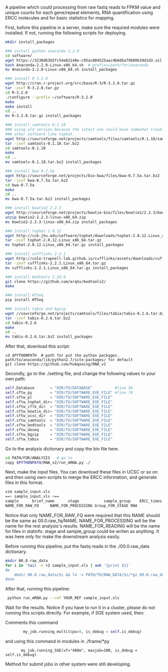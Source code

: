 A pipeline which could processing from raw fastq reads to FPKM value and unique counts for each gene/repeat elements, RNA quantification using ERCC molecules and for basic statistics for mapping.

First, before this pipeline in a server, make sure the required modules were installed. If not, running the following scripts for deploying.
```bash
mkdir install_packages

### install python anaconda 2.2.0
cd software/
wget https://3230d63b5fc54e62148e-c95ac804525aac4b6dba79b00b39d1d3.ssl.cf1.rackcdn.com/Anaconda-2.2.0-Linux-x86_64.sh
bash Anaconda-2.2.0-Linux-x86_64.sh  # prefix=/path/for/anaconda
mv Anaconda-2.2.0-Linux-x86_64.sh install_packages

### install R 3.2.0
wget http://cran.r-project.org/src/base/R-3/R-3.2.0.tar.gz
tar -zxvf R-3.2.0.tar.gz
cd R-3.2.0
./configure --prefix ~/software/R-3.2.0
make
make install
cd ..
mv R-3.2.0.tar.gz install_packages

### install samtools 0.1.18
### using old version because the latest one could have somewhat trouble with 
### other software like tophat.
wget http://sourceforge.net/projects/samtools/files/samtools/0.1.18/samtools-0.1.18.tar.bz2
tar -jxvf samtools-0.1.18.tar.bz2
cd samtools-0.1.18
make
cd ..
mv samtools-0.1.18.tar.bz2 install_packages

### install bwa 0.7.5a
wget http://sourceforge.net/projects/bio-bwa/files/bwa-0.7.5a.tar.bz2
tar -jxvf bwa-0.7.5a.tar.bz2
cd bwa-0.7.5a
make
cd ..
mv bwa-0.7.5a.tar.bz2 install_packages

### install bowtie2 2.2.3
wget http://sourceforge.net/projects/bowtie-bio/files/bowtie2/2.2.3/bowtie2-2.2.3-linux-x86_64.zip
unzip bowtie2-2.2.3-linux-x86_64.zip
mv bowtie2-2.2.3-linux-x86_64.zip install_packages

### install tophat 2.0.12
wget http://ccb.jhu.edu/software/tophat/downloads/tophat-2.0.12.Linux_x86_64.tar.gz
tar -zxvf tophat-2.0.12.Linux_x86_64.tar.gz
mv tophat-2.0.12.Linux_x86_64.tar.gz install_packages

### install cufflinks 2.2.1
wget http://cole-trapnell-lab.github.io/cufflinks/assets/downloads/cufflinks-2.2.1.Linux_x86_64.tar.gz
tar -zxvf cufflinks-2.2.1.Linux_x86_64.tar.gz
mv cufflinks-2.2.1.Linux_x86_64.tar.gz install_packages

### install bedtools 2.24.0
git clone https://github.com/arq5x/bedtools2/
make

### install HTSeq
pip install HTSeq

### install tabix and bgzip
wget //sourceforge.net/projects/samtools/files/tabix/tabix-0.2.6.tar.bz2
tar -jxvf tabix-0.2.6.tar.bz2
cd tabix-0.2.6
make
cd ..
mv tabix-0.2.6.tar.bz2 install_packages

```

After that, download this script:
```
cd $PYTHONPATH  # path for put the python packages. path/to/anaconda/lib/python2.7/site-packages/ for default
git clone https://github.com/hubqoaing/RNA_v2
```


Secondly, go to the ./setting file, and change the following values to your own path:
```python
self.Database       = "DIR/TO/DATABASE"          #line 56
self.sftw_py        = "DIR/TO/SOFTWARE_EXE_FILE" #line 78
self.sftw_pl        = "DIR/TO/SOFTWARE_EXE_FILE"
self.sftw_tophat_dir= "DIR/TO/SOFTWARE_EXE_FILE"
self.sftw_cflk_dir  = "DIR/TO/SOFTWARE_EXE_FILE"
self.sftw_bowtie_dir= "DIR/TO/SOFTWARE_EXE_FILE"
self.sftw_ucsc_dir  = "DIR/TO/SOFTWARE_EXE_FILE"
self.sftw_samtools  = "DIR/TO/SOFTWARE_EXE_FILE"
self.sftw_bedtools  = "DIR/TO/SOFTWARE_EXE_FILE"
self.sftw_deseq     = "DIR/TO/SOFTWARE_EXE_FILE"
self.sftw_bgzip     = "DIR/TO/SOFTWARE_EXE_FILE"
self.sftw_tabix     = "DIR/TO/SOFTWARE_EXE_FILE"

```

Go to the analysis dictionary and copy the bin file here.
``` bash
cd PATH/FOR/ANALYSIS   # go to 
copy $PYTHONPATH/RNA_v2/run_mRNA.py ./
```

Next, make the input files. You can download these files in UCSC or so on and then using own-scripts to merge the ERCC information, and generate files in this format.
``` bash
vim sample_input.xls
==> sample_input.xls <==
sample		brief_name		stage			sample_group    ERCC_times	RFP_polyA	GFP_polyA	CRE_polyA	end_type	rename
NAME_FOR_RAW_FQ		NAME_FOR_PROCESSING	Group_FOR_STAGE	RNA             0.0    		0.0    		0.0		   0.0		 	PE          NAME_FOR_READING
```
Notice that only NAME_FOR_RAW_FQ were required that this NAME should be the same as 00.0.raw_fq/NAME.
NAME_FOR_PROCESSING will be the name for the rest analysis's results.
NAME_FOR_READING    will be the name for files in statinfo.
stage and sample_group could be writen as anything. It was here only for make the downstream analysis easily.

Before running this pipeline, put the fastq reads in the ./00.0.raw_data dictionary.
```bash
mkdir 00.0.raw_data
for i in `tail -n +2 sample_input.xls | awk '{print $1}`
do
    mkdir 00.0.raw_data/$i && ln -s PATH/TO/RAW_DATA/$i/*gz 00.0.raw_data/$i
done
```

After that, running this pipeline:
```bash
 python run_mRNA.py --ref YOUR_REF sample_input.xls
```

Wait for the results. 
Notice if you have to run it in a cluster, please do not running this scripts directly.
For example, if SGE system used, then:

Comments this command
```python
        my_job.running_multi(cpu=8, is_debug = self.is_debug)
```
and using this command in modules in ./frame/*py
```
       my_job.running_SGE(vf="400m", maxjob=100, is_debug = self.is_debug)
```
Method for submit jobs in other system were still developing.
